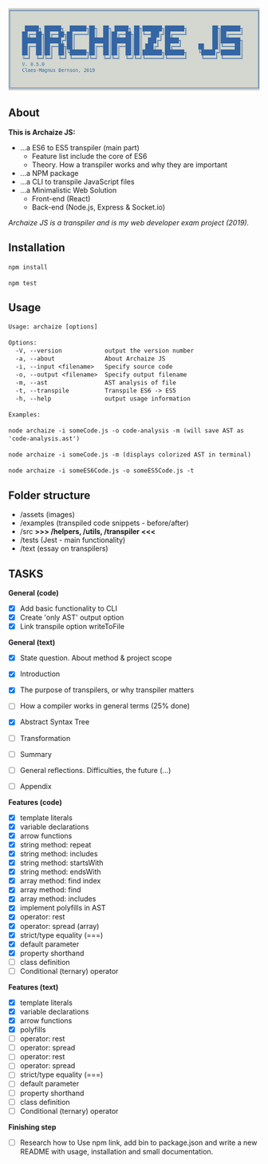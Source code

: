 ![logo](assets/logo.png)

## About

**This is Archaize JS:**

* ...a ES6 to ES5 transpiler (main part)
    * Feature list include the core of ES6
    * Theory. How a transpiler works and why they are important
* ...a NPM package
* ...a CLI to transpile JavaScript files
* ...a Minimalistic Web Solution 
    * Front-end (React)
    * Back-end (Node.js, Express & Socket.io)

*Archaize JS is a transpiler and is my web developer exam project (2019).*

## Installation

```
npm install

npm test

```


## Usage

```
Usage: archaize [options]

Options:
  -V, --version            output the version number
  -a, --about              About Archaize JS
  -i, --input <filename>   Specify source code
  -o, --output <filename>  Specify output filename
  -m, --ast                AST analysis of file
  -t, --transpile          Transpile ES6 -> ES5
  -h, --help               output usage information

Examples:

node archaize -i someCode.js -o code-analysis -m (will save AST as 'code-analysis.ast')

node archaize -i someCode.js -m (displays colorized AST in terminal)

node archaize -i someES6Code.js -o someES5Code.js -t

```


## Folder structure

- /assets (images)
- /examples (transpiled code snippets - before/after)
- /src **>>> /helpers, /utils, /transpiler <<<**
- /tests (Jest - main functionality)
- /text (essay on transpilers)


## TASKS


**General (code)**
- [x] Add basic functionality to CLI
- [x] Create 'only AST' output option
- [X] Link transpile option writeToFile

**General (text)**
- [x] State question. About method & project scope
- [x] Introduction
- [x] The purpose of transpilers, or why transpiler matters
- [ ] How a compiler works in general terms (25% done)  
- [x] Abstract Syntax Tree
- [ ] Transformation
- [ ] Summary
- [ ] General reflections. Difficulties, the future (...)
- [ ] Appendix


**Features (code)**
- [x] template literals
- [x] variable declarations
- [x] arrow functions
- [x] string method: repeat
- [x] string method: includes
- [x] string method: startsWith
- [x] string method: endsWith
- [x] array method: find index
- [x] array method: find
- [x] array method: includes
- [x] implement polyfills in AST   
- [x] operator: rest
- [x] operator: spread (array)
- [x] strict/type equality (===)
- [x] default parameter
- [x] property shorthand
- [ ] class definition
- [ ] Conditional (ternary) operator

**Features (text)**
- [x] template literals
- [x] variable declarations
- [x] arrow functions
- [x] polyfills
- [ ] operator: rest
- [ ] operator: spread
- [ ] operator: rest
- [ ] operator: spread
- [ ] strict/type equality (===)
- [ ] default parameter
- [ ] property shorthand
- [ ] class definition
- [ ] Conditional (ternary) operator

**Finishing step**
- [ ] Research how to Use npm link, add bin to package.json and write a new README with usage, installation and small documentation.
